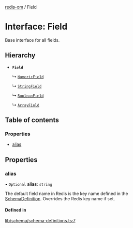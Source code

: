 [redis-om](../README.md) / Field

# Interface: Field

Base interface for all fields.

## Hierarchy

- **`Field`**

  ↳ [`NumericField`](NumericField.md)

  ↳ [`StringField`](StringField.md)

  ↳ [`BooleanField`](BooleanField.md)

  ↳ [`ArrayField`](ArrayField.md)

## Table of contents

### Properties

- [alias](Field.md#alias)

## Properties

### alias

• `Optional` **alias**: `string`

The default field name in Redis is the key name defined in the
[SchemaDefinition](../README.md#schemadefinition). Overrides the Redis key name if set.

#### Defined in

[lib/schema/schema-definitions.ts:7](https://github.com/redis-developer/redis-om-node/blob/3cf5542/lib/schema/schema-definitions.ts#L7)
